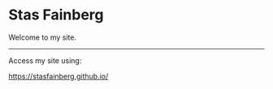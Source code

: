 # Stas Fainberg

Welcome to my site.

------------------------------------------------------------------------------------------------------------------

Access my site using:

https://stasfainberg.github.io/
